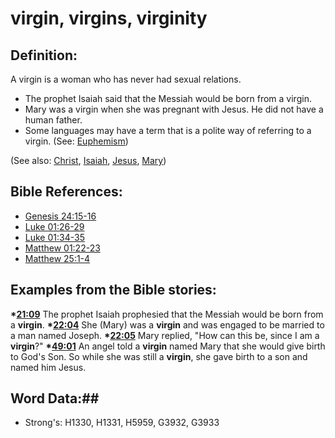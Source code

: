 # virgin, virgins, virginity #

## Definition: ##

A virgin is a woman who has never had sexual relations.

 * The prophet Isaiah said that the Messiah would be born from a virgin.
 * Mary was a virgin when she was pregnant with Jesus. He did not have a human father.
 * Some languages may have a term that is a polite way of referring to a virgin. (See: [Euphemism](rc://en/ta/man/translate/figs-euphemism))

(See also: [Christ](../kt/christ.md), [Isaiah](../names/isaiah.md), [Jesus](../kt/jesus.md), [Mary](../names/mary.md))

## Bible References: ##

* [Genesis 24:15-16](rc://en/tn/help/gen/24/15)
* [Luke 01:26-29](rc://en/tn/help/luk/01/26)
* [Luke 01:34-35](rc://en/tn/help/luk/01/34)
* [Matthew 01:22-23](rc://en/tn/help/mat/01/22)
* [Matthew 25:1-4](rc://en/tn/help/mat/25/01)

## Examples from the Bible stories: ##

  __*[21:09](rc://en/tn/help/obs/21/09)__ The prophet Isaiah prophesied that the Messiah would be born from a __virgin__.
  __*[22:04](rc://en/tn/help/obs/22/04)__ She (Mary) was a __virgin__ and was engaged to be married to a man named Joseph.
  __*[22:05](rc://en/tn/help/obs/22/05)__ Mary replied, "How can this be, since I am a __virgin__?"
  __*[49:01](rc://en/tn/help/obs/49/01)__ An angel told a __virgin__ named Mary that she would give birth to God's Son. So while she was still a __virgin__, she gave birth to a son and named him Jesus.

## Word Data:##

* Strong's: H1330, H1331, H5959, G3932, G3933
